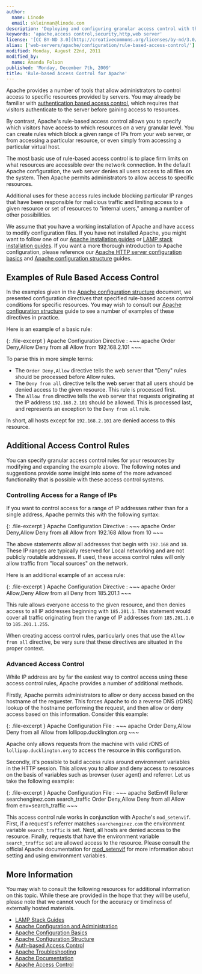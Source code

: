 ```yaml
---
author:
  name: Linode
  email: skleinman@linode.com
description: 'Deploying and configuring granular access control with the Apache web server.'
keywords: 'apache,access control,security,http,web server'
license: '[CC BY-ND 3.0](http://creativecommons.org/licenses/by-nd/3.0/us/)'
alias: ['web-servers/apache/configuration/rule-based-access-control/']
modified: Monday, August 22nd, 2011
modified_by:
  name: Amanda Folson
published: 'Monday, December 7th, 2009'
title: 'Rule-based Access Control for Apache'
---
```


Apache provides a number of tools that allow administrators to control access to specific resources provided by servers. You may already be familiar with [authentication based access control](/docs/web-servers/apache/configuration/http-authentication), which requires that visitors authenticate to the server before gaining access to resources.

By contrast, Apache's rule-based access control allows you to specify which visitors have access to which resources on a very granular level. You can create rules which block a given range of IPs from your web server, or from accessing a particular resource, or even simply from accessing a particular virtual host.

The most basic use of rule-based access control is to place firm limits on what resources are accessible over the network connection. In the default Apache configuration, the web server denies all users access to all files on the system. Then Apache permits administrators to allow access to specific resources.

Additional uses for these access rules include blocking particular IP ranges that have been responsible for malicious traffic and limiting access to a given resource or set of resources to "internal users," among a number of other possibilities.

We assume that you have a working installation of Apache and have access to modify configuration files. If you have not installed Apache, you might want to follow one of our [Apache installation guides](/docs/web-servers/apache/) or [LAMP stack installation guides](/docs/lamp-guides/). If you want a more thorough introduction to Apache configuration, please reference our [Apache HTTP server configuration basics](/docs/web-servers/apache/configuration/configuration-basics) and [Apache configuration structure](/docs/web-servers/apache/configuration/configuration-structure) guides.

Examples of Rule Based Access Control
-------------------------------------

In the examples given in the [Apache configuration structure](/docs/web-servers/apache/configuration/configuration-structure) document, we presented configuration directives that specified rule-based access control conditions for specific resources. You may wish to consult our [Apache configuration structure](/docs/web-servers/apache/configuration/configuration-structure) guide to see a number of examples of these directives in practice.

Here is an example of a basic rule:

{: .file-excerpt }
Apache Configuration Directive
:   ~~~ apache
    Order Deny,Allow
    Deny from all
    Allow from 192.168.2.101
    ~~~

To parse this in more simple terms:

-   The `Order Deny,Allow` directive tells the web server that "Deny" rules should be processed before Allow rules.
-   The `Deny from all` directive tells the web server that all users should be denied access to the given resource. This rule is processed first.
-   The `Allow from` directive tells the web server that requests originating at the IP address `192.168.2.101` should be allowed. This is processed last, and represents an exception to the `Deny from all` rule.

In short, all hosts except for `192.168.2.101` are denied access to this resource.

Additional Access Control Rules
-------------------------------

You can specify granular access control rules for your resources by modifying and expanding the example above. The following notes and suggestions provide some insight into some of the more advanced functionality that is possible with these access control systems.

### Controlling Access for a Range of IPs

If you want to control access for a range of IP addresses rather than for a single address, Apache permits this with the following syntax:

{: .file-excerpt }
Apache Configuration Directive
:   ~~~ apache
    Order Deny,Allow
    Deny from all
    Allow from 192.168
    Allow from 10
    ~~~

The above statements allow all addresses that begin with `192.168` and `10`. These IP ranges are typically reserved for Local networking and are not publicly routable addresses. If used, these access control rules will only allow traffic from "local sources" on the network.

Here is an additional example of an access rule:

{: .file-excerpt }
Apache Configuration Directive
:   ~~~ apache
    Order Allow,Deny
    Allow from all
    Deny from 185.201.1
    ~~~

This rule allows everyone access to the given resource, and then denies access to all IP addresses beginning with `185.201.1`. This statement would cover all traffic originating from the range of IP addresses from `185.201.1.0` to `185.201.1.255`.

When creating access control rules, particularly ones that use the `Allow from all` directive, be very sure that these directives are situated in the proper context.

### Advanced Access Control

While IP address are by far the easiest way to control access using these access control rules, Apache provides a number of additional methods.

Firstly, Apache permits administrators to allow or deny access based on the hostname of the requester. This forces Apache to do a reverse DNS (rDNS) lookup of the hostname performing the request, and then allow or deny access based on this information. Consider this example:

{: .file-excerpt }
Apache Configuration File
:   ~~~ apache
    Order Deny,Allow
    Deny from all
    Allow from lollipop.ducklington.org
    ~~~

Apache only allows requests from the machine with valid rDNS of `lollipop.ducklington.org` to access the resource in this configuration.

Secondly, it's possible to build access rules around environment variables in the HTTP session. This allows you to allow and deny access to resources on the basis of variables such as browser (user agent) and referrer. Let us take the following example:

{: .file-excerpt }
Apache Configuration File
:   ~~~ apache
    SetEnvIf Referer searchenginez.com search_traffic
    Order Deny,Allow
    Deny from all
    Allow from env=search_traffic
    ~~~

This access control rule works in conjunction with Apache's `mod_setenvif`. First, if a request's referrer matches `searchenginez.com` the environment variable `search_traffic` is set. Next, all hosts are denied access to the resource. Finally, requests that have the environment variable `search_traffic` set are allowed access to the resource. Please consult the official Apache documentation for [mod\_setenvif](http://httpd.apache.org/docs/2.2/mod/mod_setenvif.html) for more information about setting and using environment variables.

More Information
----------------

You may wish to consult the following resources for additional information on this topic. While these are provided in the hope that they will be useful, please note that we cannot vouch for the accuracy or timeliness of externally hosted materials.

- [LAMP Stack Guides](/docs/lamp-guides/)
- [Apache Configuration and Administration](/docs/web-servers/apache/)
- [Apache Configuration Basics](/docs/web-servers/apache/configuration/configuration-basics)
- [Apache Configuration Structure](/docs/web-servers/apache/configuration/configuration-structure)
- [Auth-based Access Control](/docs/web-servers/apache/configuration/http-authentication)
- [Apache Troubleshooting](/docs/web-servers/apache/troubleshooting/)
- [Apache Documentation](http://httpd.apache.org/docs/2.2/sections.html)
- [Apache Access Control](http://httpd.apache.org/docs/2.0/mod/mod_access.html#allow)



